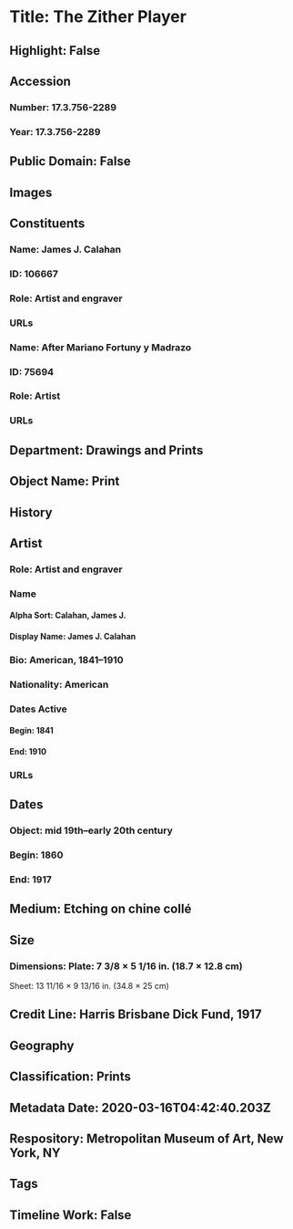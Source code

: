 # Title: The Zither Player
## Highlight: False
## Accession
### Number: 17.3.756-2289
### Year: 17.3.756-2289
## Public Domain: False
## Images
## Constituents
### Name: James J. Calahan
### ID: 106667
### Role: Artist and engraver
### URLs
### Name: After Mariano Fortuny y Madrazo
### ID: 75694
### Role: Artist
### URLs
## Department: Drawings and Prints
## Object Name: Print
## History
## Artist
### Role: Artist and engraver
### Name
#### Alpha Sort: Calahan, James J.
#### Display Name: James J. Calahan
### Bio: American, 1841–1910
### Nationality: American
### Dates Active
#### Begin: 1841
#### End: 1910
### URLs
## Dates
### Object: mid 19th–early 20th century
### Begin: 1860
### End: 1917
## Medium: Etching on chine collé
## Size
### Dimensions: Plate: 7 3/8 × 5 1/16 in. (18.7 × 12.8 cm)
Sheet: 13 11/16 × 9 13/16 in. (34.8 × 25 cm)
## Credit Line: Harris Brisbane Dick Fund, 1917
## Geography
## Classification: Prints
## Metadata Date: 2020-03-16T04:42:40.203Z
## Respository: Metropolitan Museum of Art, New York, NY
## Tags
## Timeline Work: False